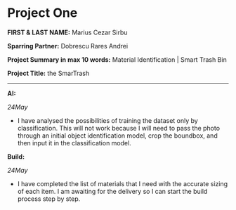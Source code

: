 # Project One

**FIRST & LAST NAME:** Marius Cezar Sirbu

**Sparring Partner:** Dobrescu Rares Andrei

**Project Summary in max 10 words:** Material Identification | Smart Trash Bin

**Project Title:** the SmarTrash

___

**AI:** 

*24May* 
   - I have analysed the possibilities of training the dataset only by classification. This will not work because I will need to pass the photo through an initial object identification model, crop the boundbox, and then input it in the classification model. 


**Build:** 

*24May* 
   - I have completed the list of materials that I need with the accurate sizing of each item. I am awaiting for the delivery so I can start the build process step by step. 
